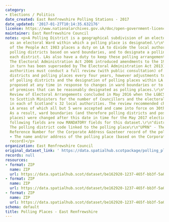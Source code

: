 ```yaml
---
category:
- Elections / Politics
date_created: East Renfrewshire Polling Stations - 2017
date_updated: '2017-01-27T10:14:35.632176'
license: https://www.nationalarchives.gov.uk/doc/open-government-licence/version/3/
maintainer: East Renfrewshire Council
notes: <p>A Polling District is a geographical subdivision of an electoral area such
  as an electoral Ward within which a polling place is designated.\r\n\r\nThe Representation
  of the People Act 1983 places a duty on LA to divide the local authority area into
  polling districts based on ward boundaries, and to designate a polling place for
  each district. LAs also have a duty to keep these polling arrangements under review.
  The Electoral Administration Act 2006 introduced amendments to the 1983 Act (which
  in turn has been superseded by The Electoral Administration Act 2013). Now local
  authorities must conduct a full review (with public consultation) of its polling
  districts and polling places every four years, however adjustments to the boundaries
  of polling districts and the designation of polling places within LA wards can be
  proposed at any time in response to changes in ward boundaries or to the availability
  of premises that can be reasonably designated as polling places.\r\n\r\nThe Fifth
  Review of Electoral Arrangements concluded in May 2016 when the LGBCS made recommendations
  to Scottish Ministers for the number of Councillors and the electoral ward boundaries
  in each of Scotland's 32 local authorities. The review recommended changes in 30
  LA areas of which all but 5 were accepted and came into force on 30th Sept 2016.
  As a result, ward boundaries (and therefore polling districts and possibly polling
  places) were changed after this date in time for the May 2017 elections.\r\n\r\nThe
  following fields are now MANDATORY fields for this dataset.\r\n"district_code" -
  The polling district code linked to the polling place\r\n"UPRN" - The Unique Property
  Reference Number for the Corporate Address Gazeteer record of the polling place\r\n"polling_place"
  - The name and/or address of the polling place (based on the Corporate Address Gazeteer
  record)</p>
organization: East Renfrewshire Council
original_dataset_link: ' https://data.spatialhub.scotpackage/polling_places-er'
records: null
resources:
- format: ZIP
  name: ZIP
  url: https://data.spatialhub.scot/dataset/be162920-1237-465f-bb3f-5a0cc6a9d9d1/resource/c9ca0b7c-8ac0-406a-a19f-02cc71b2d3a2/download/er-polling-stations-2017.zip
- format: ZIP
  name: ZIP
  url: https://data.spatialhub.scot/dataset/be162920-1237-465f-bb3f-5a0cc6a9d9d1/resource/50ea598c-bfbd-4805-8df2-2cfd7cf585de/download/erc_polling_stations_dec_2019.zip
- format: ZIP
  name: ZIP
  url: https://data.spatialhub.scot/dataset/be162920-1237-465f-bb3f-5a0cc6a9d9d1/resource/62d0fde2-6328-4399-aa4d-f6d618fae7ce/download/erc-polling-places.zip
schema: default
title: Polling Places - East Renfrewshire
---
```

